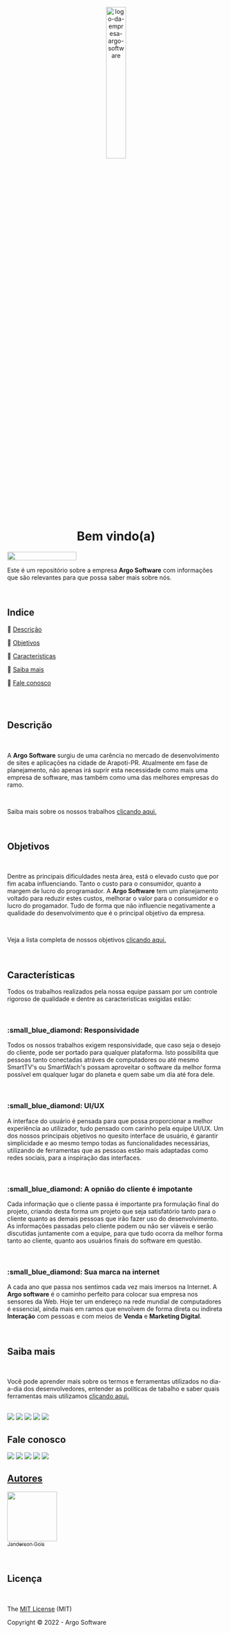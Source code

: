 <p align="center">
<img alt="logo-da-empresa-argo-software" width="30%" height="30%" src="https://user-images.githubusercontent.com/99593009/180659107-934bfa13-f83d-49bc-9e5e-98c618df5672.png"/>
</p>

<h1 align="center">Bem vindo(a)</h1>

<img width="160px" height="20px" src="http://img.shields.io/static/v1?label=STATUS&message=EM%20DESENVOLVIMENTO&color=RED&style=for-the-badge"/>

<p>Este é um repositório sobre a empresa <strong>Argo Software</strong> com informações que são relevantes para que possa saber mais sobre nós.</p>

<br>

## Indice 

:small_blue_diamond: [Descrição](#descrição)

:small_blue_diamond: [Objetivos](#objetivos)

:small_blue_diamond: [Características](#características)

:small_blue_diamond: [Saiba mais](#saiba-mais)

:small_blue_diamond: [Fale conosco](#fale-conosco)

<br>
<br>

## Descrição

<br>

  A <strong>Argo Software</strong> surgiu de uma carência no mercado de desenvolvimento de sites e aplicações na cidade de Arapoti-PR. Atualmente em fase de planejamento, não apenas irá suprir esta necessidade como mais uma empresa de software, mas também como uma das melhores empresas do ramo.
  
  <br>
  
Saiba mais sobre os nossos trabalhos [clicando aqui.](www.google.com)
  
  <br>

## Objetivos

<br>

  Dentre as principais dificuldades nesta área, está o elevado custo que por fim acaba influenciando. Tanto o custo para o consumidor, quanto a margem de lucro do programador.
  A <strong>Argo Software</strong> tem um planejamento voltado para reduzir estes custos, melhorar o valor para o consumidor e o lucro do progamador. Tudo de forma que não influencie negativamente a qualidade do desenvolvimento que é o principal objetivo da empresa.
  
  <br>
  
  Veja a lista completa de nossos objetivos [clicando aqui.](www.google.com)
  
  <br>

## Características

Todos os trabalhos realizados pela nossa equipe passam por um controle rigoroso de qualidade e dentre as caracteristicas exigidas estão: 

<br>

<h3>:small_blue_diamond: Responsividade</h3>

Todos os nossos trabalhos exigem responsividade, que caso seja o desejo do cliente, pode ser portado para qualquer plataforma. Isto possibilita que pessoas tanto conectadas atráves de computadores ou até mesmo SmartTV's ou SmartWach's possam aproveitar o software da melhor forma possível em qualquer lugar do planeta e quem sabe um dia até fora dele.

<br>

<h3>:small_blue_diamond: UI/UX</h3>

A interface do usuário é pensada para que possa proporcionar a melhor experiência ao utilizador, tudo pensado com carinho pela equipe UI/UX. Um dos nossos principais objetivos no quesito interface de usuário, é garantir simplicidade e ao mesmo tempo todas as funcionalidades necessárias, utilizando de ferramentas que as pessoas estão mais adaptadas como redes sociais, para a inspiração das interfaces.

<br>

<h3>:small_blue_diamond: A opnião do cliente é impotante</h3>

Cada informação que o cliente passa é importante pra formulação final do projeto, criando desta forma um projeto que seja satisfatório tanto para o cliente quanto as demais pessoas que irão fazer uso do desenvolvimento. As informações passadas pelo cliente podem ou não ser viáveis e serão discutidas juntamente com a equipe, para que tudo ocorra da melhor forma tanto ao cliente, quanto aos usuários finais do software em questão.

<br>

<h3>:small_blue_diamond: Sua marca na internet</h3>

A cada ano que passa nos sentimos cada vez mais imersos na Internet. A <strong>Argo software</strong> é o caminho perfeito para colocar sua empresa nos sensores da Web. Hoje ter um endereço na rede mundial de computadores é essencial, ainda mais em ramos que envolvem de forma direta ou indireta <strong>Interação</strong> com pessoas e com meios de <strong>Venda</strong> e <strong>Marketing Digital</strong>.

<br>

## Saiba mais

<br>

Você pode aprender mais sobre os termos e ferramentas utilizados no dia-a-dia dos desenvolvedores, entender as políticas de tabalho e saber quais ferramentas mais utilizamos [clicando aqui.](www.google.com)

<br>

<span>
    <img src="https://img.shields.io/badge/JavaScript-F7DF1E?style=for-the-badge&logo=javascript&logoColor=black">
    <img src="https://img.shields.io/badge/HTML5-E34F26?style=for-the-badge&logo=html5&logoColor=white">
    <img src="https://img.shields.io/badge/CSS3-1572B6?style=for-the-badge&logo=css3&logoColor=white">
    <img src="https://img.shields.io/badge/MongoDB-4EA94B?style=for-the-badge&logo=mongodb&logoColor=white">
    <img src="https://img.shields.io/badge/C%23-239120?style=for-the-badge&logo=c-sharp&logoColor=white">
</span>

## Fale conosco

<span>
    <a href="https://wa.me/message/5PT3PL4WGGTMK1"><img src="https://img.shields.io/badge/WhatsApp-25D366?style=for-the-badge&logo=whatsapp&logoColor=white"></a>
    <a href="https://telegram.me/eujandergois"><img src="https://img.shields.io/badge/Telegram-2CA5E0?style=for-the-badge&logo=telegram&logoColor=white"></a>
    <img src="https://img.shields.io/badge/Gmail-D14836?style=for-the-badge&logo=gmail&logoColor=white">
    <a href="https://instagram.com/eujandergois"><img src="https://img.shields.io/badge/Instagram-E4405F?style=for-the-badge&logo=instagram&logoColor=white"></a>
    <a href="https://twitter.com/eujandergois"><img src="https://img.shields.io/badge/Twitter-1DA1F2?style=for-the-badge&logo=twitter&logoColor=white">
</span>

<br>

## Autores
  
[<img src="https://avatars.githubusercontent.com/u/99593009?v=4" width=115><br><sub>Janderson Gois</sub>](https://github.com/TioCoxinha)

<br>

## Licença 

<br>

The [MIT License]() (MIT)

Copyright :copyright: 2022 - Argo Software

